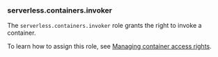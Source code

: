 ### serverless.containers.invoker

The `serverless.containers.invoker` role grants the right to invoke a container.

To learn how to assign this role, see [Managing container access rights](../serverless-containers/operations/access-rights.md).

